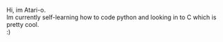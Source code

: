 Hi, im Atari-o. <br/>
Im currently self-learning how to code python and looking in to C which is pretty cool. <br/>
:)
